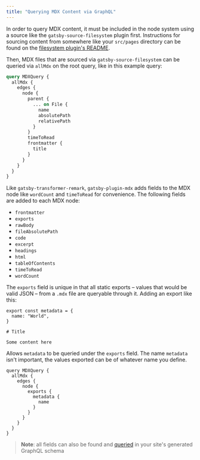 ```yaml
---
title: "Querying MDX Content via GraphQL"
---
```


In order to query MDX content, it must be included in the node system using a source like the `gatsby-source-filesystem` plugin first. Instructions for sourcing content from somewhere like your `src/pages` directory can be found on the [filesystem plugin's README](/packages/gatsby-source-filesystem/).

Then, MDX files that are sourced via `gatsby-source-filesystem` can be queried via `allMdx` on the root query, like in this example query:

```graphql
query MDXQuery {
  allMdx {
    edges {
      node {
        parent {
          ... on File {
            name
            absolutePath
            relativePath
          }
        }
        timeToRead
        frontmatter {
          title
        }
      }
    }
  }
}
```

Like `gatsby-transformer-remark`, `gatsby-plugin-mdx` adds fields to the MDX node like `wordCount` and `timeToRead` for convenience.
The following fields are added to each MDX node:

- `frontmatter`
- `exports`
- `rawBody`
- `fileAbsolutePath`
- `code`
- `excerpt`
- `headings`
- `html`
- `tableOfContents`
- `timeToRead`
- `wordCount`

The `exports` field is unique in that all static exports – values that would be valid JSON – from a `.mdx` file are queryable
through it. Adding an export like this:

<!-- prettier-ignore -->
```mdx{1,3}:title=example.mdx
export const metadata = {
  name: "World",
}

# Title

Some content here
```

Allows `metadata` to be queried under the `exports` field. The name `metadata` isn't important, the values exported can be of whatever name you define.

```graphql{5-9}
query MDXQuery {
  allMdx {
    edges {
      node {
        exports {
          metadata {
            name
          }
        }
      }
    }
  }
}
```

> **Note**: all fields can also be found and [queried](/docs/introducing-graphiql/) in your site's generated GraphQL schema
